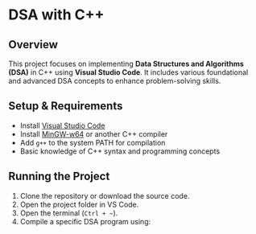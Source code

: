 # DSA with C++

## Overview
This project focuses on implementing **Data Structures and Algorithms (DSA)** in C++ using **Visual Studio Code**. It includes various foundational and advanced DSA concepts to enhance problem-solving skills.

## Setup & Requirements
- Install [Visual Studio Code](https://code.visualstudio.com/)
- Install [MinGW-w64](https://www.mingw-w64.org/) or another C++ compiler
- Add `g++` to the system PATH for compilation
- Basic knowledge of C++ syntax and programming concepts

## Running the Project
1. Clone the repository or download the source code.
2. Open the project folder in VS Code.
3. Open the terminal (`Ctrl + ~`).
4. Compile a specific DSA program using:
